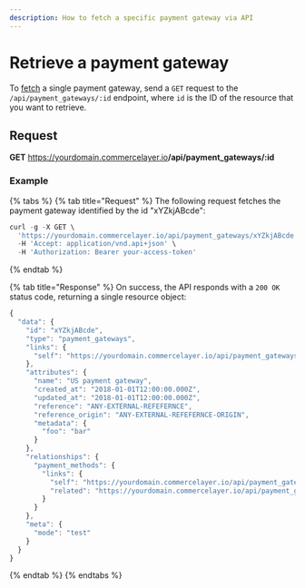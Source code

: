 ```yaml
---
description: How to fetch a specific payment gateway via API
---
```


# Retrieve a payment gateway

To <a href="https://docs.commercelayer.io/developers/fetching-resources" target="_blank">fetch</a> a single payment gateway, send a `GET` request to the `/api/payment_gateways/:id` endpoint, where `id` is the ID of the resource that you want to retrieve.

## Request

**GET** https://yourdomain.commercelayer.io<b>/api/payment_gateways/:id</b>

### **Example**

{% tabs %}
{% tab title="Request" %}
The following request fetches the payment gateway identified by the id "xYZkjABcde":

```javascript
curl -g -X GET \
  'https://yourdomain.commercelayer.io/api/payment_gateways/xYZkjABcde' \
  -H 'Accept: application/vnd.api+json' \
  -H 'Authorization: Bearer your-access-token'
```
{% endtab %}

{% tab title="Response" %}
On success, the API responds with a `200 OK` status code, returning a single resource object:

```javascript
{
  "data": {
    "id": "xYZkjABcde",
    "type": "payment_gateways",
    "links": {
      "self": "https://yourdomain.commercelayer.io/api/payment_gateways/xYZkjABcde"
    },
    "attributes": {
      "name": "US payment gateway",
      "created_at": "2018-01-01T12:00:00.000Z",
      "updated_at": "2018-01-01T12:00:00.000Z",
      "reference": "ANY-EXTERNAL-REFEFERNCE",
      "reference_origin": "ANY-EXTERNAL-REFEFERNCE-ORIGIN",
      "metadata": {
        "foo": "bar"
      }
    },
    "relationships": {
      "payment_methods": {
        "links": {
          "self": "https://yourdomain.commercelayer.io/api/payment_gateways/xYZkjABcde/relationships/payment_methods",
          "related": "https://yourdomain.commercelayer.io/api/payment_gateways/xYZkjABcde/payment_methods"
        }
      }
    },
    "meta": {
      "mode": "test"
    }
  }
}
```
{% endtab %}
{% endtabs %}

